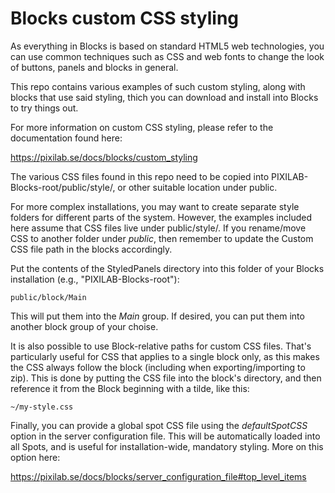 Blocks custom CSS styling
=========================

As everything in Blocks is based on standard HTML5 web technologies, you can use common techniques such as CSS and web fonts to change the look of buttons, panels and blocks in general.

This repo contains various examples of such custom styling, along with blocks that use said styling, thich you can download and install into Blocks to try things out.

For more information on custom CSS styling, please refer to the documentation found here:

https://pixilab.se/docs/blocks/custom_styling

The various CSS files found in this repo need to be copied into PIXILAB-Blocks-root/public/style/, or other suitable location under public.
	
For more complex installations, you may want to create separate style folders for different parts of the system. However, the examples included here assume that CSS files live under public/style/. If you rename/move CSS to another folder under _public_, then remember to update the Custom CSS file path in the blocks accordingly.

Put the contents of the StyledPanels directory into this folder of your Blocks installation (e.g., "PIXILAB-Blocks-root"):

	public/block/Main
	
This will put them into the _Main_ group. If desired, you can put them into another block group of your choise.

It is also possible to use Block-relative paths for custom CSS files. That's particularly useful for CSS that applies to a single block only, as this makes the CSS always follow the block (including when exporting/importing to zip). This is done by putting the CSS file into the block's directory, and then reference it from the Block beginning with a tilde, like this: 

    ~/my-style.css

Finally, you can provide a global spot CSS file using the _defaultSpotCSS_ option in the server configuration file. This will be automatically loaded into all Spots, and is useful for installation-wide, mandatory styling. More on this option here:

https://pixilab.se/docs/blocks/server_configuration_file#top_level_items
